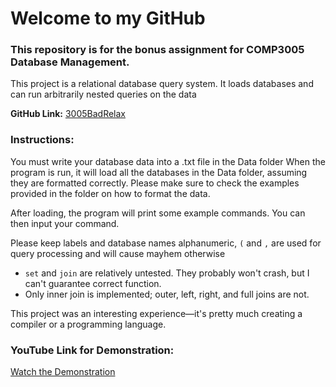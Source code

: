# Welcome to my GitHub

### This repository is for the bonus assignment for COMP3005 Database Management. 

This project is a relational database query system. It loads databases and can run arbitrarily nested queries on the data

**GitHub Link:** [3005BadRelax](https://github.com/Neperoni/3005BadRelax)

### Instructions:
You must write your database data into a .txt file in the Data folder
When the program is run, it will load all the databases in the Data folder, assuming they are formatted correctly. Please make sure to check the examples provided in the folder on how to format the data.

After loading, the program will print some example commands. You can then input your command.

Please keep labels and database names alphanumeric, `(` and `,` are used for query processing and will cause mayhem otherwise

- `set` and `join` are relatively untested. They probably won't crash, but I can't guarantee correct function.
- Only inner join is implemented; outer, left, right, and full joins are not.

This project was an interesting experience—it's pretty much creating a compiler or a programming language.

### YouTube Link for Demonstration:

[Watch the Demonstration](https://youtu.be/oo0-roM7j9o)
